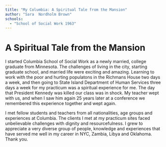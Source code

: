 ```yaml
---
title: "My Columbia: A Spiritual Tale from the Mansion"
author: "Sara  Nordholm Brown"
schools:
  - "School of Social Work 1963"
---
```


# A Spiritual Tale from the Mansion

I started Columbia School of Social Work as a newly married, college graduate from Minnesota.  The challenges of living in the city, starting graduate school, and married life were exciting and amazing.  Learning to work with the poor and hurting populatons in the Richmans House two days a week, and then going to State Island Department of Human Services three days a week for my practicum  was a spiritual experience for me.  The day that President Kennedy was killed our class was in shock.  My teacher wept with us, and when I saw him again 25 years later at a conference we remembered this experience together and wept again.

I met fellow students and teachers from all nationalities, age groups and experiences at Columbia. The clients I met at my practicum sites faced unbelievable challenges with dignity and resourcefulness. I grew to appreciate a very diverse group of people, knowledge and experiences that have served me well in my career in NYC, Zambia, Libya and Oklahoma.  Thank you.

